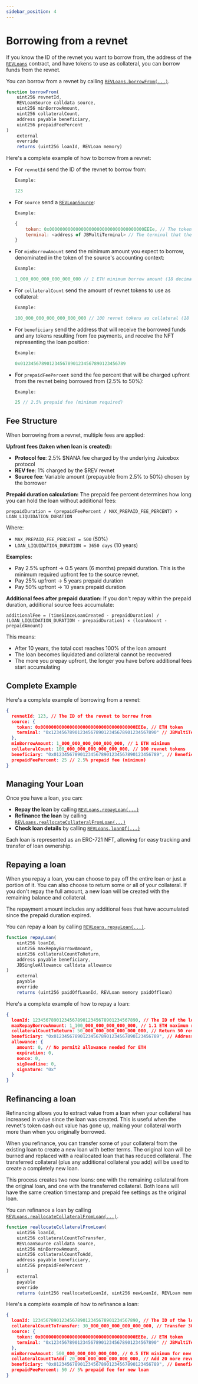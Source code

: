 ```yaml
---
sidebar_position: 4
---
```


# Borrowing from a revnet

If you know the ID of the revnet you want to borrow from, the address of the [`REVLoans`](/docs/dev/v5/api/revloans/REVLoans.md) contract, and have tokens to use as collateral, you can borrow funds from the revnet. 

You can borrow from a revnet by calling [`REVLoans.borrowFrom(...)`](/docs/dev/v5/api/revloans/REVLoans.md#borrowfrom).

```javascript
function borrowFrom(
    uint256 revnetId,
    REVLoanSource calldata source,
    uint256 minBorrowAmount,
    uint256 collateralCount,
    address payable beneficiary,
    uint256 prepaidFeePercent
)
    external
    override
    returns (uint256 loanId, REVLoan memory)
```

Here's a complete example of how to borrow from a revnet:

*   For `revnetId` send the ID of the revnet to borrow from:

    ```javascript
    Example:

    123
    ```

*   For `source` send a [`REVLoanSource`](/docs/dev/v5/api/revloans/structs/REVLoanSource.md):

    ```javascript
    Example:

    {
        token: 0x000000000000000000000000000000000000EEEe, // The token to borrow. NATIVE_TOKEN is shown here.
        terminal: <address of JBMultiTerminal> // The terminal that the loan is being made from.
    }
    ```

*   For `minBorrowAmount` send the minimum amount you expect to borrow, denominated in the token of the source's accounting context:

    ```javascript
    Example:

    1_000_000_000_000_000_000 // 1 ETH minimum borrow amount (18 decimals)
    ```

*   For `collateralCount` send the amount of revnet tokens to use as collateral:

    ```javascript
    Example:

    100_000_000_000_000_000_000 // 100 revnet tokens as collateral (18 decimals)
    ```

*   For `beneficiary` send the address that will receive the borrowed funds and any tokens resulting from fee payments, and receive the NFT representing the loan position:

    ```javascript
    Example:

    0x0123456789012345678901234567890123456789
    ```

*   For `prepaidFeePercent` send the fee percent that will be charged upfront from the revnet being borrowed from (2.5% to 50%):

    ```javascript
    Example:

    25 // 2.5% prepaid fee (minimum required)
    ```

## Fee Structure

When borrowing from a revnet, multiple fees are applied:

**Upfront fees (taken when loan is created):**
- **Protocol fee**: 2.5% $NANA fee charged by the underlying Juicebox protocol
- **REV fee**: 1% charged by the $REV revnet  
- **Source fee**: Variable amount (prepayable from 2.5% to 50%) chosen by the borrower

**Prepaid duration calculation:**
The prepaid fee percent determines how long you can hold the loan without additional fees:

```
prepaidDuration = (prepaidFeePercent / MAX_PREPAID_FEE_PERCENT) × LOAN_LIQUIDATION_DURATION
```

Where:
- `MAX_PREPAID_FEE_PERCENT = 500` (50%)
- `LOAN_LIQUIDATION_DURATION = 3650 days` (10 years)

**Examples:**
- Pay 2.5% upfront → 0.5 years (6 months) prepaid duration. This is the minimum required upfront fee to the source revnet.
- Pay 25% upfront → 5 years prepaid duration  
- Pay 50% upfront → 10 years prepaid duration

**Additional fees after prepaid duration:**
If you don't repay within the prepaid duration, additional source fees accumulate:

```
additionalFee = (timeSinceLoanCreated - prepaidDuration) / (LOAN_LIQUIDATION_DURATION - prepaidDuration) × (loanAmount - prepaidAmount)
```

This means:
- After 10 years, the total cost reaches 100% of the loan amount
- The loan becomes liquidated and collateral cannot be recovered
- The more you prepay upfront, the longer you have before additional fees start accumulating

## Complete Example

Here's a complete example of borrowing from a revnet:

```json
{
  revnetId: 123, // The ID of the revnet to borrow from
  source: {
    token: 0x000000000000000000000000000000000000EEEe, // ETH token
    terminal: "0x1234567890123456789012345678901234567890" // JBMultiTerminal address
  },
  minBorrowAmount: 1_000_000_000_000_000_000, // 1 ETH minimum
  collateralCount: 100_000_000_000_000_000_000, // 100 revnet tokens
  beneficiary: "0x0123456789012345678901234567890123456789", // Beneficiary address
  prepaidFeePercent: 25 // 2.5% prepaid fee (minimum)
}
```

## Managing Your Loan

Once you have a loan, you can:

* **Repay the loan** by calling [`REVLoans.repayLoan(...)`](/docs/dev/v5/api/revloans/REVLoans.md#repayloan)
* **Refinance the loan** by calling [`REVLoans.reallocateCollateralFromLoan(...)`](/docs/dev/v5/api/revloans/REVLoans.md#reallocatecollateralfromloan)
* **Check loan details** by calling [`REVLoans.loanOf(...)`](/docs/dev/v5/api/revloans/REVLoans.md#loanofloanid)

Each loan is represented as an ERC-721 NFT, allowing for easy tracking and transfer of loan ownership.

## Repaying a loan

When you repay a loan, you can choose to pay off the entire loan or just a portion of it. You can also choose to return some or all of your collateral. If you don't repay the full amount, a new loan will be created with the remaining balance and collateral.

The repayment amount includes any additional fees that have accumulated since the prepaid duration expired.

You can repay a loan by calling [`REVLoans.repayLoan(...)`](/docs/dev/v5/api/revloans/REVLoans.md#repayloan).

```javascript
function repayLoan(
    uint256 loanId,
    uint256 maxRepayBorrowAmount,
    uint256 collateralCountToReturn,
    address payable beneficiary,
    JBSingleAllowance calldata allowance
)
    external
    payable
    override
    returns (uint256 paidOffLoanId, REVLoan memory paidOffloan)
```

Here's a complete example of how to repay a loan:

```json
{
  loanId: 1234567890123456789012345678901234567890, // The ID of the loan to repay
  maxRepayBorrowAmount: 1_100_000_000_000_000_000, // 1.1 ETH maximum repay amount (includes fees)
  collateralCountToReturn: 50_000_000_000_000_000_000, // Return 50 revnet tokens as collateral
  beneficiary: "0x0123456789012345678901234567890123456789", // Address receiving returned collateral
  allowance: {
    amount: 0, // No permit2 allowance needed for ETH
    expiration: 0,
    nonce: 0,
    sigDeadline: 0,
    signature: "0x"
  }
}
```

## Refinancing a loan

Refinancing allows you to extract value from a loan when your collateral has increased in value since the loan was created. This is useful when the revnet's token cash out value has gone up, making your collateral worth more than when you originally borrowed.

When you refinance, you can transfer some of your collateral from the existing loan to create a new loan with better terms. The original loan will be burned and replaced with a reallocated loan that has reduced collateral. The transferred collateral (plus any additional collateral you add) will be used to create a completely new loan.

This process creates two new loans: one with the remaining collateral from the original loan, and one with the transferred collateral. Both loans will have the same creation timestamp and prepaid fee settings as the original loan.

You can refinance a loan by calling [`REVLoans.reallocateCollateralFromLoan(...)`](/docs/dev/v5/api/revloans/REVLoans.md#reallocatecollateralfromloan).

```javascript
function reallocateCollateralFromLoan(
    uint256 loanId,
    uint256 collateralCountToTransfer,
    REVLoanSource calldata source,
    uint256 minBorrowAmount,
    uint256 collateralCountToAdd,
    address payable beneficiary,
    uint256 prepaidFeePercent
)
    external
    payable
    override
    returns (uint256 reallocatedLoanId, uint256 newLoanId, REVLoan memory reallocatedLoan, REVLoan memory newLoan)
```

Here's a complete example of how to refinance a loan:

```json
{
  loanId: 1234567890123456789012345678901234567890, // The ID of the loan to refinance
  collateralCountToTransfer: 30_000_000_000_000_000_000, // Transfer 30 revnet tokens to new loan
  source: {
    token: 0x000000000000000000000000000000000000EEEe, // ETH token
    terminal: "0x1234567890123456789012345678901234567890" // JBMultiTerminal address
  },
  minBorrowAmount: 500_000_000_000_000_000, // 0.5 ETH minimum for new loan
  collateralCountToAdd: 20_000_000_000_000_000_000, // Add 20 more revnet tokens
  beneficiary: "0x0123456789012345678901234567890123456789", // Beneficiary address
  prepaidFeePercent: 50 // 5% prepaid fee for new loan
}
```
